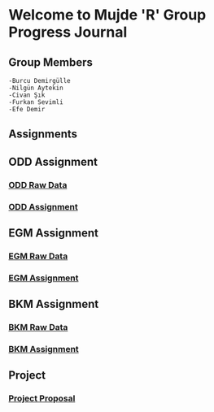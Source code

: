 # Welcome to Mujde 'R' Group Progress Journal

## Group Members 
    -Burcu Demirgülle
    -Nilgün Aytekin
    -Civan Şık
    -Furkan Sevimli
    -Efe Demir
    
    

## Assignments
## ODD Assignment
### [ODD Raw Data](https://github.com/pjournal/mef03g-mujde-r/raw/master/Konsolide_ODD_datasi.xlsx)
### [ODD Assignment](https://pjournal.github.io/mef03g-mujde-r//ODDAssignment.html)

## EGM Assignment
### [EGM Raw Data](https://github.com/pjournal/mef03g-mujde-r/raw/master/EGM_Mujde_R_Raw_Data_1.xlsx)
### [EGM Assignment](https://pjournal.github.io/mef03g-mujde-r//Mujde-R_EGM-Assignment.html)

## BKM Assignment
### [BKM Raw Data](https://github.com/pjournal/mef03g-mujde-r/blob/master/2019-BKM%20Rapor-Konsolide.xlsx)
### [BKM Assignment](https://github.com/pjournal/mef03g-mujde-r//Assignment-BKM-Report.html)


## Project
### [Project Proposal](https://pjournal.github.io/mef03g-mujde-r//ProjectProposal.html)


